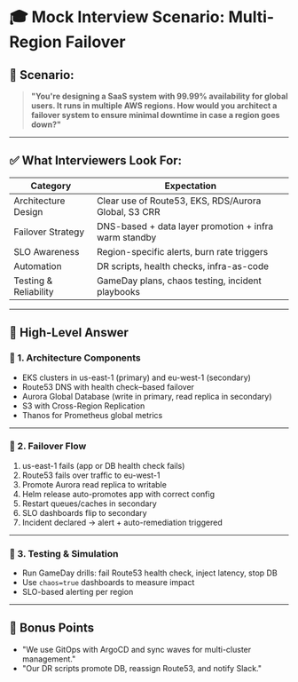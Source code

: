 # 🎓 Mock Interview Scenario: Multi-Region Failover

## 🧠 Scenario:
> **"You're designing a SaaS system with 99.99% availability for global users. It runs in multiple AWS regions. How would you architect a failover system to ensure minimal downtime in case a region goes down?"**

---

## ✅ What Interviewers Look For:

| Category              | Expectation                                                                 |
|-----------------------|-----------------------------------------------------------------------------|
| Architecture Design   | Clear use of Route53, EKS, RDS/Aurora Global, S3 CRR                        |
| Failover Strategy     | DNS-based + data layer promotion + infra warm standby                       |
| SLO Awareness         | Region-specific alerts, burn rate triggers                                  |
| Automation            | DR scripts, health checks, infra-as-code                                    |
| Testing & Reliability | GameDay plans, chaos testing, incident playbooks                            |

---

## 🧩 High-Level Answer

### 🔹 1. Architecture Components

- EKS clusters in us-east-1 (primary) and eu-west-1 (secondary)
- Route53 DNS with health check–based failover
- Aurora Global Database (write in primary, read replica in secondary)
- S3 with Cross-Region Replication
- Thanos for Prometheus global metrics

---

### 🔹 2. Failover Flow

1. us-east-1 fails (app or DB health check fails)
2. Route53 fails over traffic to eu-west-1
3. Promote Aurora read replica to writable
4. Helm release auto-promotes app with correct config
5. Restart queues/caches in secondary
6. SLO dashboards flip to secondary
7. Incident declared → alert + auto-remediation triggered

---

### 🔹 3. Testing & Simulation

- Run GameDay drills: fail Route53 health check, inject latency, stop DB
- Use `chaos=true` dashboards to measure impact
- SLO-based alerting per region

---

## 🚀 Bonus Points

- "We use GitOps with ArgoCD and sync waves for multi-cluster management."
- "Our DR scripts promote DB, reassign Route53, and notify Slack."